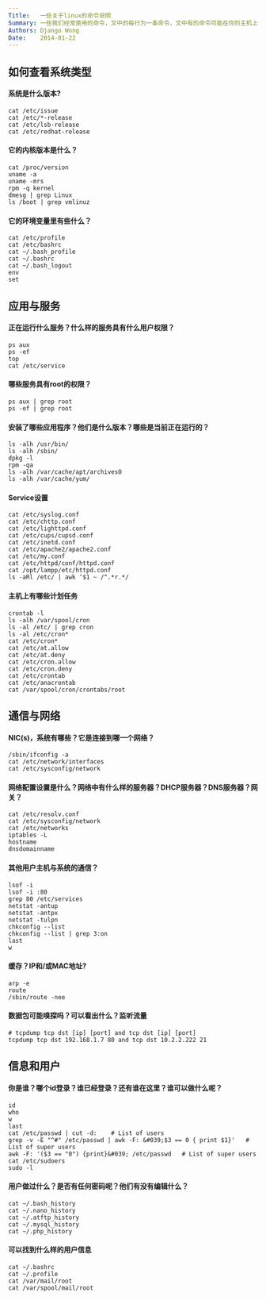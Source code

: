 ```yaml
---
Title:   一些关于linux的命令说明
Summary: 一些我们经常使用的命令，文中的每行为一条命令，文中有的命令可能在你的主机上敲不出来，因为它可能是在其他版本的linux中所使用的命令。
Authors: Django Wong
Date:    2014-01-22
---
```


## 如何查看系统类型

#### 系统是什么版本?

	cat /etc/issue
	cat /etc/*-release
	cat /etc/lsb-release
	cat /etc/redhat-release
	
#### 它的内核版本是什么？

	cat /proc/version  
	uname -a
	uname -mrs
	rpm -q kernel
	dmesg | grep Linux
	ls /boot | grep vmlinuz
	
#### 它的环境变量里有些什么？

	cat /etc/profile
	cat /etc/bashrc
	cat ~/.bash_profile
	cat ~/.bashrc
	cat ~/.bash_logout
	env
	set
	
## 应用与服务

#### 正在运行什么服务？什么样的服务具有什么用户权限？

	ps aux
	ps -ef
	top
	cat /etc/service
	
#### 哪些服务具有root的权限？

	ps aux | grep root
	ps -ef | grep root
	
#### 安装了哪些应用程序？他们是什么版本？哪些是当前正在运行的？

	ls -alh /usr/bin/
	ls -alh /sbin/
	dpkg -l
	rpm -qa
	ls -alh /var/cache/apt/archivesO
	ls -alh /var/cache/yum/
	
#### Service设置

	cat /etc/syslog.conf
	cat /etc/chttp.conf
	cat /etc/lighttpd.conf
	cat /etc/cups/cupsd.conf
	cat /etc/inetd.conf
	cat /etc/apache2/apache2.conf
	cat /etc/my.conf
	cat /etc/httpd/conf/httpd.conf
	cat /opt/lampp/etc/httpd.conf
	ls -aRl /etc/ | awk ‘$1 ~ /^.*r.*/
	
#### 主机上有哪些计划任务

	crontab -l
	ls -alh /var/spool/cron
	ls -al /etc/ | grep cron
	ls -al /etc/cron*
	cat /etc/cron*
	cat /etc/at.allow
	cat /etc/at.deny
	cat /etc/cron.allow
	cat /etc/cron.deny
	cat /etc/crontab
	cat /etc/anacrontab
	cat /var/spool/cron/crontabs/root
	
## 通信与网络

#### NIC(s)，系统有哪些？它是连接到哪一个网络？

	/sbin/ifconfig -a
	cat /etc/network/interfaces
	cat /etc/sysconfig/network
	
#### 网络配置设置是什么？网络中有什么样的服务器？DHCP服务器？DNS服务器？网关？

	cat /etc/resolv.conf
	cat /etc/sysconfig/network
	cat /etc/networks
	iptables -L
	hostname
	dnsdomainname
	
#### 其他用户主机与系统的通信？

	lsof -i
	lsof -i :80
	grep 80 /etc/services
	netstat -antup
	netstat -antpx
	netstat -tulpn
	chkconfig --list
	chkconfig --list | grep 3:on
	last
	w
	
#### 缓存？IP和/或MAC地址?

	arp -e
	route
	/sbin/route -nee
	
#### 数据包可能嗅探吗？可以看出什么？监听流量

	# tcpdump tcp dst [ip] [port] and tcp dst [ip] [port]
	tcpdump tcp dst 192.168.1.7 80 and tcp dst 10.2.2.222 21

## 信息和用户

#### 你是谁？哪个id登录？谁已经登录？还有谁在这里？谁可以做什么呢？

	id
	who
	w
	last
	cat /etc/passwd | cut -d:    # List of users
	grep -v -E "^#" /etc/passwd | awk -F: &#039;$3 == 0 { print $1}'   # List of super users
	awk -F: '($3 == "0") {print}&#039; /etc/passwd   # List of super users
	cat /etc/sudoers
	sudo -l
	
#### 用户做过什么？是否有任何密码呢？他们有没有编辑什么？

	cat ~/.bash_history
	cat ~/.nano_history
	cat ~/.atftp_history
	cat ~/.mysql_history
	cat ~/.php_history
	
#### 可以找到什么样的用户信息

	cat ~/.bashrc
	cat ~/.profile
	cat /var/mail/root
	cat /var/spool/mail/root


